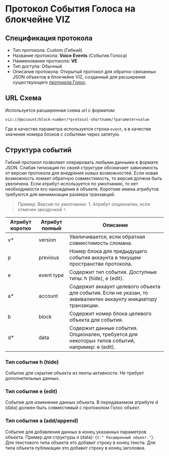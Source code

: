 # Протокол События Голоса на блокчейне VIZ

## Спецификация протокола

* Тип протокола: Custom (Гибкий)
* Название протокола: **Voice Events** (События Голоса)
* Наименование протокола: **VE**
* Тип доступа: Обычный
* Описание протокола: Открытый протокол для обратно-связанных JSON объектов в блокчейне VIZ, созданный для расширения существующего [протокола Голос](specification-ru.md).

## URL Схема

Используется расширенная схема url с форматом:

`viz://@account/block-number/*protocol-shortname/?parameter=value`

Где в качестве параметра используется строка `event`, а в качестве значения номера блоков с событями через запятую.

## Структура событий

Гибкий протокол позволяет оперировать любыми данными в формате JSON. Слабая типизация по своей структуре обозначает зависимость от версии протокола для внедрения новых возможностей. Если новая возможность ломает обратную совместимость, то версия должна быть увеличена. Если атрибут используется по умолчанию, то нет необходимости его нахождения в объекте. Короткие имена атрибутов требуются для минимизации размера транзакций.

> Пример: Версия по умолчанию: 1. Атрибут опционален, если отмечен звездочкой `*`.

Атрибут коротко | Атрибут полный | Описание
------------ | ------------ | -------------
v* | version | Увеличивается, если обратная совместимость сломана.
p | previous | Номер блока для предыдущего события аккаунта в текущем пространстве протокола.
e | event type | Содержит тип события. Доступные типы: h (hide), e (edit).
a* | account | Содержит аккаунт целевого объекта для события. Если не указан, то эквивалентен аккаунту инициатору транзакции.
b | block | Содержит номер блока целевого объекта для события.
d* | data | Содержит данные события. Опционален, требуется для некоторых типов событий, например: e (edit).

### Тип события h (hide)

Событие для скрытия объекта из ленты активности. Не требует дополнительных данных.

### Тип события e (edit)

Событие для изменение данных объекта. В передаваемом атрибуте d (data) должен быть совместимый с протоколом Голос объект.

### Тип события a (add/append)

Событие для добавления данных в конец указанных параметров объекта. Пример для структуры `d` (data): `{t:" Расширенный объект."}`. Для текстового типа объекта это добавит строку в конец текста. Для типа объекта публикации это добавит строку в конец заголовка.